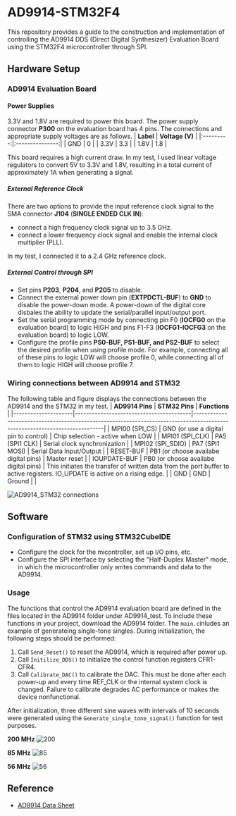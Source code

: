 # AD9914-STM32F4
This repository provides a guide to the construction and implementation of controlling the AD9914 DDS (Direct Digital Synthesizer) Evaluation Board using the STM32F4 microcontroller through SPI. 
## Hardware Setup
### AD9914 Evaluation Board
#### Power Supplies ####
3.3V and 1.8V are required to power this board. The power supply connector **P300** on the evaluation board has 4 pins. The connections and appropriate supply voltages are as follows.
| **Label** | **Voltage (V)** |
|:---------:|:---------------:|
|    GND    |        0        |
|    3.3V   |       3.3       |
|    1.8V   |       1.8       |

This board requires a high current draw. In my test, I used linear voltage regulators to convert 5V to 3.3V and 1.8V, resulting in a total current of approximately 1A when generating a signal.
##### External Reference Clock #####
There are two options to provide the input reference clock signal to the SMA connector **J104** (**SINGLE ENDED CLK IN**):
- connect a high frequency clock signal up to 3.5 GHz.
- connect a lower frequency clock signal and enable the internal clock multiplier (PLL).

In my test, I connected it to a 2.4 GHz reference clock.
##### External Control through SPI #####
- Set pins **P203**, **P204**, and **P205** to disable.
- Connect the external power down pin (**EXTPDCTL-BUF**) to **GND** to disable the power-down mode. A power-down of the digital core disbales the ability to update the serial/parallel input/output port.
- Set the serial programming mode by connecting pin F0 (**IOCFG0** on the evaluation board) to logic HIGH and pins F1-F3 (**IOCFG1-IOCFG3** on the evaluation board) to logic LOW.
- Configure the profile pins **PS0-BUF, PS1-BUF, and PS2-BUF** to select the desired profile when using profile mode. For example, connecting all of these pins to logic LOW will choose profile 0, while connecting all of them to logic HIGH will choose profile 7.
### Wiring connections between AD9914 and STM32
The following table and figure displays the connections between the AD9914 and the STM32 in my test.
     | **AD9914 Pins**     | **STM32 Pins**                          | **Functions**                                                                                                              |
|---------------------|-----------------------------------------|----------------------------------------------------------------------------------------------------------------------------|
| MPI00 (SPI_CS)      | GND (or use a digital pin to control)   | Chip selection - active when LOW                                                                                      |
| MPI01 (SPI_CLK)     | PA5 (SPI1 CLK)                          | Serial clock synchronization               |
| MPI02 (SPI_SDIO)    | PA7 (SPI1 MOSI)                         | Serial Data Input/Output                                                                                                   |
| RESET-BUF           | PB1 (or choose availabe digital pins)   | Master reset                                                                            |
| IOUPDATE-BUF        | PB0 (or choose availabe digital pins)   | This initiates the transfer of written data from the port buffer to active registers. IO_UPDATE is active on a rising edge.  |
| GND                 | GND                                     | Ground                                                                                                                     |                                            |

![AD9914_STM32 connections](https://user-images.githubusercontent.com/49960231/228725574-eddefc6c-abb5-49b0-ab80-50401e504499.png)

## Software 
### Configuration of STM32 using STM32CubeIDE
- Configure the clock for the micontroller, set up I/O pins, etc.
- Configure the SPI interface by selecting the "Half-Duplex Master" mode, in which the microcontroller only writes commands and data to the AD9914.
### Usage
The functions that control the AD9914 evaluation board are defined in the files located in the AD9914 folder under AD9914_test. To include these functions in your project, download the AD9914 folder. 
The `main.c`inludes an example of generateing single-tone singles. During initialization, the following steps should be performed:
1. Call `Send_Reset()` to reset the AD9914, which is required after power up.
2. Call `Initilize_DDS()` to initialize the control function registers CFR1-CFR4.
3. Call `Calibrate_DAC()` to calibrate the DAC. This must be done after each power-up and every time REF_CLK or the internal system clock is changed.  Failure to calibrate degrades AC performance or makes the device nonfunctional.

After initialization, three different sine waves with intervals of 10 seconds were generated using the `Generate_single_tone_signal()` function for test purposes.


**200 MHz**
![200](https://user-images.githubusercontent.com/49960231/229195401-7564632a-3fb6-43e4-8aa2-fd7351394c64.png)


**85 MHz**
![85](https://user-images.githubusercontent.com/49960231/229196093-db6d3aa0-1c13-49e4-b400-b619354ff09d.png)


**56 MHz**
![56](https://user-images.githubusercontent.com/49960231/229196262-bfd282b8-8ab7-4907-acc8-82bca8aae4f2.png)

## Reference
- [AD9914 Data Sheet](https://www.analog.com/media/en/technical-documentation/data-sheets/ad9914.pdf)
